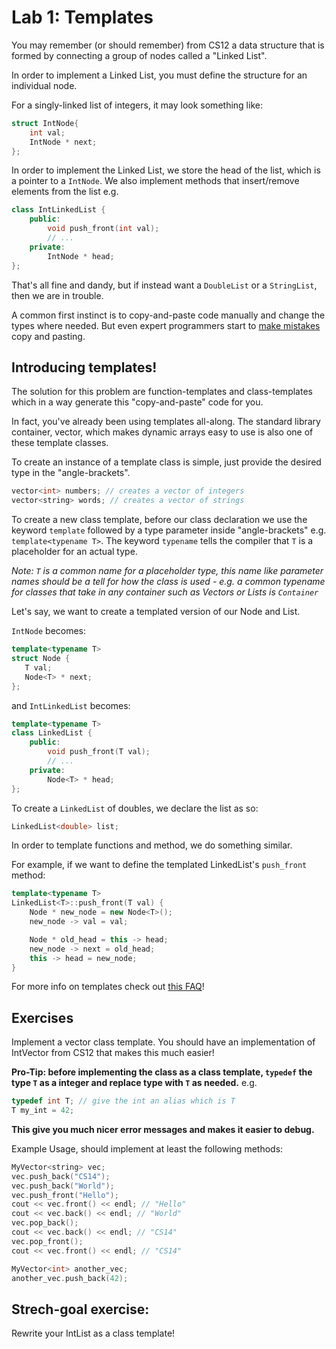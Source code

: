 Lab 1: Templates
================
You may remember (or should remember) from CS12 a data structure
that is formed by connecting a group of nodes called a "Linked List".

In order to implement a Linked List, you must define the structure
for an individual node. 

For a singly-linked list of integers, it may look something like:
```cpp
struct IntNode{
    int val;
    IntNode * next;
};
```
In order to implement the Linked List, we store the head of the list,
which is a pointer to a `IntNode`. We also implement methods that
insert/remove elements from the list
e.g.
```cpp
class IntLinkedList {
    public:
        void push_front(int val);
        // ...
    private:
        IntNode * head;
};
```

That's all fine and dandy, but if instead want a `DoubleList` or a
`StringList`, then we are in trouble. 

A common first instinct is to copy-and-paste code manually 
and change the types where needed. But even expert programmers 
start to [make mistakes](http://www.viva64.com/en/b/0260/print/)
copy and pasting.

Introducing templates!
---------------------
The solution for this problem are function-templates and class-templates which in a way generate this "copy-and-paste" code for you.

In fact, you've already been using templates all-along. The standard
library container, vector, which makes dynamic arrays easy to use is
also one of these template classes.

To create an instance of a template class is simple, just provide the
desired type in the "angle-brackets".

```cpp
vector<int> numbers; // creates a vector of integers
vector<string> words; // creates a vector of strings
```

To create a new class template, before our class declaration we use the keyword `template` followed by a type parameter inside "angle-brackets"
e.g. `template<typename T>`. The keyword `typename` tells the compiler
that `T` is a placeholder for an actual type. 

*Note: `T` is a common name for a placeholder type, this name like parameter names should be a tell for how the class is used - e.g. a common typename for classes that take in any container such as Vectors or Lists is `Container`*

Let's say, we want to create a templated version of our Node and List.

`IntNode` becomes:
```cpp
template<typename T>
struct Node {
   T val;
   Node<T> * next;
};
```

and `IntLinkedList` becomes:
```cpp
template<typename T>
class LinkedList {
    public:
        void push_front(T val);
        // ...
    private:
        Node<T> * head;
};
```
To create a `LinkedList` of doubles, we declare the list as so:

```cpp
LinkedList<double> list;
```

In order to template functions and method, we do something similar.

For example, if we want to define the templated LinkedList's
`push_front` method:

```cpp
template<typename T>
LinkedList<T>::push_front(T val) {
    Node * new_node = new Node<T>();
    new_node -> val = val;

    Node * old_head = this -> head;
    new_node -> next = old_head;
    this -> head = new_node;
}
```

For more info on templates check out [this FAQ](https://isocpp.org/wiki/faq/templates#overview-templates)!

Exercises
---------
Implement a vector class template. You should have an implementation of IntVector from CS12 that makes this much easier! 

**Pro-Tip: before implementing the class as a class template, `typedef` the type `T` as a integer and replace type with `T` as needed.**
e.g.
```cpp
typedef int T; // give the int an alias which is T
T my_int = 42;
```

**This give you much nicer error messages and makes it easier to debug.**

Example Usage, should implement at least the following methods:
```cpp
MyVector<string> vec;
vec.push_back("CS14");
vec.push_back("World");
vec.push_front("Hello");
cout << vec.front() << endl; // "Hello"
cout << vec.back() << endl; // "World"
vec.pop_back();
cout << vec.back() << endl; // "CS14"
vec.pop_front();
cout << vec.front() << endl; // "CS14"

MyVector<int> another_vec;
another_vec.push_back(42);
```
Strech-goal exercise:
---------------------
Rewrite your IntList as a class template!

